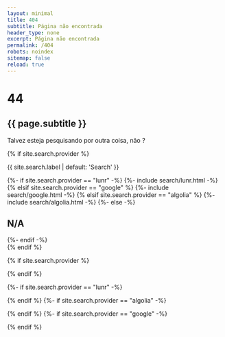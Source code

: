 ```yaml
--- 
layout: minimal
title: 404
subtitle: Página não encontrada
header_type: none
excerpt: Página não encontrada
permalink: /404
robots: noindex
sitemap: false
reload: true
---
```


<div class="my-auto text-center">
   <h1 {% if site.search.provider %}{%else%}class="display-1 font-weight-bold" {% endif %}>4<i class="fa fa-times-circle"></i>4</h1>
   <h2>{{ page.subtitle }}</h2>
</div>

<main class="container-lg pt-2 pb-5 {% if site.search.provider %}flex-fill{% endif %}">
<!-- (c) Ben Balter https://ben.balter.com/2022/06/30/helpful-404s-for-jekyll-and-github-pages/ -->
	<div class="row">
	  	<div class="col-md-8 offset-md-2 my-0 text-center">
			<div class="alert alert-warning text-center" role="alert">
			<p class="font-weight-bold my-0 py-1">Talvez esteja pesquisando por outra coisa, não <span id="four-oh-four-suggestion"></span>?</p>
			</div>
		</div>	
	</div>
   {% if site.search.provider %}
	<div class="row">
	        <div class="col-lg-8 offset-lg-2 my-auto text-center">
	        <p class="lead font-weight-bold">{{ site.search.label | default: 'Search' }} <i class="fa fa-search" aria-hidden="true"></i></p>
            {%- if site.search.provider == "lunr" -%}
            {%- include search/lunr.html -%}
             {% elsif site.search.provider == "google" %}
            {%- include search/google.html -%}
            {% elsif site.search.provider == "algolia" %}
            {%- include search/algolia.html -%}
            {%- else -%}
            <h2 class="mt-5 pt-5 display-4"> N/A </h2>
             {%- endif -%}
        </div>
	</div>
   {% endif %}
</main>

<script src="{{ '/assets/js/better404/better404.js' | absolute_url }}"></script>
{% if site.search.provider %}
<script src="https://code.jquery.com/jquery-3.5.1.slim.min.js" integrity="sha384-DfXdz2htPH0lsSSs5nCTpuj/zy4C+OGpamoFVy38MVBnE+IbbVYUew+OrCXaRkfj" crossorigin="anonymous"></script>
<script src="https://cdn.jsdelivr.net/npm/popper.js@1.16.0/dist/umd/popper.min.js" integrity="sha384-Q6E9RHvbIyZFJoft+2mJbHaEWldlvI9IOYy5n3zV9zzTtmI3UksdQRVvoxMfooAo" crossorigin="anonymous"></script>
<script src="https://stackpath.bootstrapcdn.com/bootstrap/4.5.0/js/bootstrap.min.js" integrity="sha384-OgVRvuATP1z7JjHLkuOU7Xw704+h835Lr+6QL9UvYjZE3Ipu6Tp75j7Bh/kR0JKI" crossorigin="anonymous"></script>
{% endif %}

{%- if site.search.provider == "lunr" -%}
  <style>
  @import url('https://fonts.googleapis.com/css2?family=Heebo:wght@300&display=swap');

  .lunr{
  font-family: 'Heebo', sans-serif;
  background-color: black;
  color: white;
  }
  </style>
<script src="https://unpkg.com/lunr/lunr.min.js"></script>
<script src="{{ '/assets/js/lunr/lunr-store.js' | absolute_url }}"></script>
<script src="{{ '/assets/js/lunr/lunr-search.js' | absolute_url }}"></script>
{% endif %}
{%- if site.search.provider == "algolia" -%}
<script src="https://cdn.jsdelivr.net/npm/algoliasearch@4/dist/algoliasearch-lite.umd.js"></script>
<script src="https://cdn.jsdelivr.net/npm/instantsearch.js@4"></script> 
<script src="{{ '/assets/js/algolia/algolia-search.js' | absolute_url }}"></script>
{% endif %}
{%- if site.search.provider == "google" -%}
<script src="{{ '/assets/js/google/google-search.js' | absolute_url }}"></script>
{% endif %}